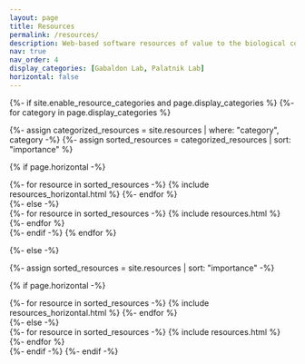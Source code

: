 ```yaml
---
layout: page
title: Resources
permalink: /resources/
description: Web-based software resources of value to the biological community I contributed.
nav: true
nav_order: 4
display_categories: [Gabaldon Lab, Palatnik Lab]
horizontal: false
---
```


<!-- pages/resources.md -->
<div class="projects">
{%- if site.enable_resource_categories and page.display_categories %}
  <!-- Display categorized resources -->
  {%- for category in page.display_categories %}
  
  <!-- Ommit category title -->
  <!-- h2 class="category">{{ category }}</h2-->

  {%- assign categorized_resources = site.resources | where: "category", category -%}
  {%- assign sorted_resources = categorized_resources | sort: "importance" %}
  <!-- Generate cards for each resource -->
  {% if page.horizontal -%}
  <div class="container">
    <div class="row row-cols-2">
    {%- for resource in sorted_resources -%}
      {% include resources_horizontal.html %}
    {%- endfor %}
    </div>
  </div>
  {%- else -%}
  <div class="grid">
    {%- for resource in sorted_resources -%}
      {% include resources.html %}
    {%- endfor %}
  </div>
  {%- endif -%}
  {% endfor %}

{%- else -%}
<!-- Display resources without categories -->
  {%- assign sorted_resources = site.resources | sort: "importance" -%}
  <!-- Generate cards for each resource -->
  {% if page.horizontal -%}
  <div class="container">
    <div class="row row-cols-2">
    {%- for resource in sorted_resources -%}
      {% include resources_horizontal.html %}
    {%- endfor %}
    </div>
  </div>
  {%- else -%}
  <div class="grid">
    {%- for resource in sorted_resources -%}
      {% include resources.html %}
    {%- endfor %}
  </div>
  {%- endif -%}
{%- endif -%}
</div>
